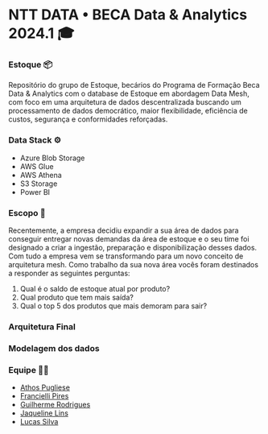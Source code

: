 
#  NTT DATA • BECA Data & Analytics 2024.1 🎓

### Estoque 📦


Repositório do grupo de Estoque, becários do Programa de Formação Beca Data & Analytics com o database de Estoque em abordagem Data Mesh, com foco em uma arquitetura de dados descentralizada buscando um processamento de dados democrático, maior flexibilidade, eficiência de custos, segurança e conformidades reforçadas.


### Data Stack ⚙️
* Azure Blob Storage
* AWS Glue
* AWS Athena
* S3 Storage
* Power BI

### Escopo 📄

Recentemente, a empresa decidiu expandir a sua área de dados
para conseguir entregar novas demandas da área de estoque e
o seu time foi designado a criar a ingestão, preparação e
disponibilização desses dados. Com tudo a empresa vem se
transformando para um novo conceito de arquitetura mesh.
Como trabalho da sua nova área vocês foram destinados a
responder as seguintes perguntas:
1. Qual é o saldo de estoque atual por produto?
2. Qual produto que tem mais saída?
3. Qual o top 5 dos produtos que mais demoram para sair?

### Arquitetura Final

### Modelagem dos dados

### Equipe 👨‍💻
- [Athos Pugliese](https://www.github.com/athospugliesedev)
- [Francielli Pires](https://www.github.com/)
- [Guilherme Rodrigues](https://www.github.com/)
- [Jaqueline Lins](https://www.github.com/)
- [Lucas Silva ](https://www.github.com/)
